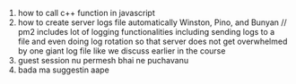 1) how to call c++ function in javascript
2) how to create server logs file automatically Winston, Pino, and Bunyan
 // pm2 includes lot of logging functionalities including sending logs to a file and even doing log rotation so that server does not get overwhelmed by one giant log file like we discuss earlier in the course 
3) guest session nu permesh bhai ne puchavanu
4) bada ma suggestin aape 
